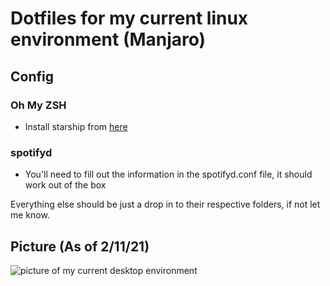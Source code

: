 # Dotfiles for my current linux environment (Manjaro)

## Config

### Oh My ZSH

- Install starship from [here](https://starship.rs/)

### spotifyd

- You'll need to fill out the information in the spotifyd.conf file, it should work out of the box

Everything else should be just a drop in to their respective folders, if not let me know.

## Picture (As of 2/11/21)

![picture of my current desktop environment](desktop2.png)
